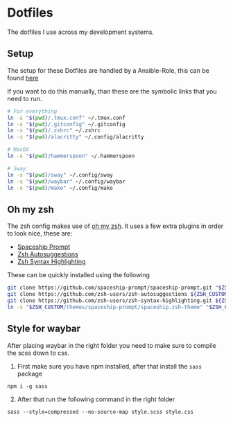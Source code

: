 # Dotfiles

The dotfiles I use across my development systems.

## Setup

The setup for these Dotfiles are handled by a Ansible-Role, this can be found [here](https://github.com/JonaVDM/dotfiles-role)

If you want to do this manually, than these are the symbolic links that you need to run.

```bash
# For everything
ln -s "$(pwd)/.tmux.conf" ~/.tmux.conf
ln -s "$(pwd)/.gitconfig" ~/.gitconfig
ln -s "$(pwd)/.zshrc" ~/.zshrc
ln -s "$(pwd)/alacritty" ~/.config/alacritty

# MacOS
ln -s "$(pwd)/hammerspoon" ~/.hammerspoon

# Sway
ln -s "$(pwd)/sway" ~/.config/sway
ln -s "$(pwd)/waybar" ~/.config/waybar
ln -s "$(pwd)/mako" ~/.config/mako
```

## Oh my zsh

The zsh config makes use of [oh my zsh](https://ohmyz.sh/). It uses a few extra plugins in order to look nice, these are:

- [Spaceship Prompt](https://github.com/spaceship-prompt/spaceship-prompt)
- [Zsh Autosuggestions](https://github.com/zsh-users/zsh-autosuggestions)
- [Zsh Syntax Highlighting](https://github.com/zsh-users/zsh-syntax-highlighting)

These can be quickly installed using the following

```bash
git clone https://github.com/spaceship-prompt/spaceship-prompt.git "$ZSH_CUSTOM/themes/spaceship-prompt" --depth=1
git clone https://github.com/zsh-users/zsh-autosuggestions ${ZSH_CUSTOM}/plugins/zsh-autosuggestions
git clone https://github.com/zsh-users/zsh-syntax-highlighting.git ${ZSH_CUSTOM}/plugins/zsh-syntax-highlighting
ln -s "$ZSH_CUSTOM/themes/spaceship-prompt/spaceship.zsh-theme" "$ZSH_CUSTOM/themes/spaceship.zsh-theme"
```

## Style for waybar

After placing waybar in the right folder you need to make sure to compile the scss down to css.

1. First make sure you have npm installed, after that install the `sass` package

```
npm i -g sass
```

2. After that run the following command in the right folder

```
sass --style=compressed --no-source-map style.scss style.css
```
